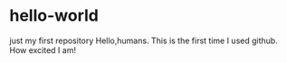 # hello-world
just my first repository
Hello,humans.
This is the first time I used github.
How excited I am!
